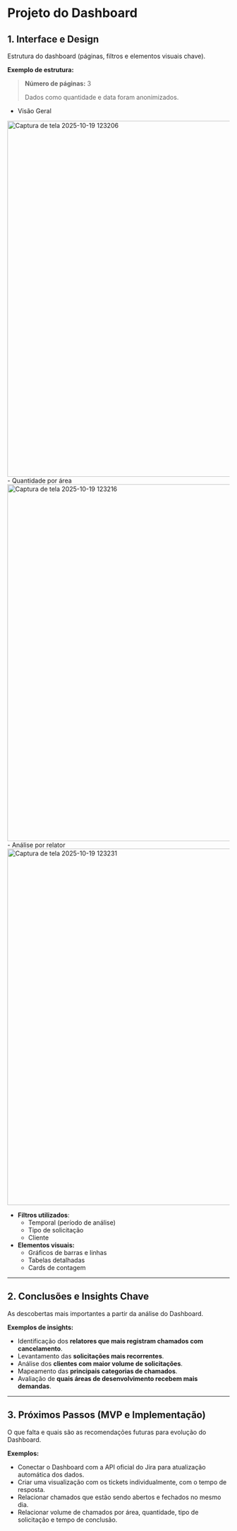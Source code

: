 # Projeto do Dashboard

## 1. Interface e Design

Estrutura do dashboard (páginas, filtros e elementos visuais chave).  

**Exemplo de estrutura:**  
> **Número de páginas:** 3
> 
> Dados como quantidade e data foram anonimizados.
  - Visão Geral
   <img width="1438" height="805" alt="Captura de tela 2025-10-19 123206" src="https://github.com/user-attachments/assets/e32d850e-c664-4e50-80e6-5e3d368b7264" />
  - Quantidade por área
   <img width="1438" height="807" alt="Captura de tela 2025-10-19 123216" src="https://github.com/user-attachments/assets/08878a7e-dd77-4119-a029-b031613015c7" />
  - Análise por relator
   <img width="1437" height="806" alt="Captura de tela 2025-10-19 123231" src="https://github.com/user-attachments/assets/0b45484a-c405-47da-8f52-817f740bf63b" />
    
- **Filtros utilizados**:
  - Temporal (período de análise)  
  - Tipo de solicitação
  - Cliente  
- **Elementos visuais:**  
  - Gráficos de barras e linhas  
  - Tabelas detalhadas  
  - Cards de contagem 

---


## 2. Conclusões e Insights Chave

As descobertas mais importantes a partir da análise do Dashboard.  

**Exemplos de insights:**  
- Identificação dos **relatores que mais registram chamados com cancelamento**.  
- Levantamento das **solicitações mais recorrentes**.  
- Análise dos **clientes com maior volume de solicitações**.  
- Mapeamento das **principais categorias de chamados**.  
- Avaliação de **quais áreas de desenvolvimento recebem mais demandas**.

---

## 3. Próximos Passos (MVP e Implementação)

O que falta e quais são as recomendações futuras para evolução do Dashboard.  

**Exemplos:**  
- Conectar o Dashboard com a API oficial do Jira para atualização automática dos dados.  
- Criar uma visualização com os tickets individualmente, com o tempo de resposta.  
- Relacionar chamados que estão sendo abertos e fechados no mesmo dia.
- Relacionar volume de chamados por área, quantidade, tipo de solicitação e tempo de conclusão.

